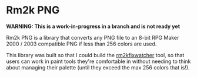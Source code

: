 # Rm2k PNG

**WARNING: This is a work-in-progress in a branch and is not ready yet**

Rm2k PNG is a library that converts any PNG file to an 8-bit RPG Maker 2000 / 2003 compatible PNG if less than 256 colors are used.

This library was built so that I could build the [rm2kfixwatcher](cmd/rm2kfixwatcher/README.md) tool, so that users can work in paint tools they're comfortable in without needing to think about managing their palette (until they exceed the max 256 colors that is!).
